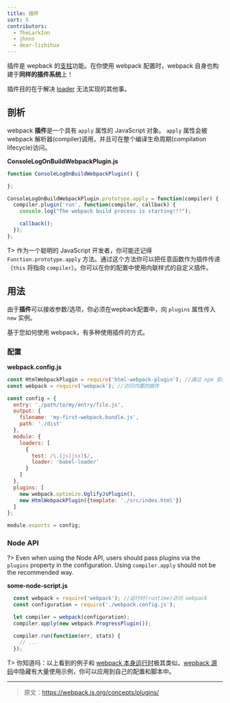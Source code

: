 ```yaml
---
title: 插件
sort: 5
contributors:
  - TheLarkInn
  - jhnns
  - dear-lizhihua
---
```


插件是 wepback 的[支柱](https://github.com/webpack/tapable)功能。在你使用 webpack 配置时，webpack 自身也构建于**同样的插件系统**上！

插件目的在于解决 [loader](/concepts/loaders) 无法实现的其他事。

## 剖析

webpack **插件**是一个具有 `apply` 属性的 JavaScript 对象。 `apply` 属性会被 webpack 解析器(compiler)调用，并且可在整个编译生命周期(compilation lifecycle)访问。


**ConsoleLogOnBuildWebpackPlugin.js**

```javascript
function ConsoleLogOnBuildWebpackPlugin() {

};

ConsoleLogOnBuildWebpackPlugin.prototype.apply = function(compiler) {
  compiler.plugin('run', function(compiler, callback) {
    console.log("The webpack build process is starting!!!");

    callback();
  });
};
```

T> 作为一个聪明的 JavaScript 开发者，你可能还记得 `Function.prototype.apply` 方法。通过这个方法你可以把任意函数作为插件传递（`this` 将指向 `compiler`）。你可以在你的配置中使用内联样式的自定义插件。

## 用法

由于**插件**可以接收参数/选项，你必须在wepback配置中，向 `plugins` 属性传入 `new` 实例。

基于您如何使用 webpack，有多种使用插件的方式。

### 配置

**webpack.config.js**

```javascript
const HtmlWebpackPlugin = require('html-webpack-plugin'); //通过 npm 安装
const webpack = require('webpack'); //访问内置的插件

const config = {
  entry: './path/to/my/entry/file.js',
  output: {
    filename: 'my-first-webpack.bundle.js',
    path: './dist'
  },
  module: {
    loaders: [
      {
        test: /\.(js|jsx)$/,
        loader: 'babel-loader'
      }
    ]
  },
  plugins: [
    new webpack.optimize.UglifyJsPlugin(),
    new HtmlWebpackPlugin({template: './src/index.html'})
  ]
};

module.exports = config;
```

### Node API

?> Even when using the Node API, users should pass plugins via the `plugins` property in the configuration. Using `compiler.apply` should not be the recommended way.

**some-node-script.js**

```javascript
  const webpack = require('webpack'); //运行时(runtime)访问 webpack
  const configuration = require('./webpack.config.js');

  let compiler = webpack(configuration);
  compiler.apply(new webpack.ProgressPlugin());

  compiler.run(function(err, stats) {
    // ...
  });
```

T> 你知道吗：以上看到的例子和 [webpack 本身运行时](https://github.com/webpack/webpack/blob/e7087ffeda7fa37dfe2ca70b5593c6e899629a2c/bin/webpack.js#L290-L292)极其类似。[wepback 源码](https://github.com/webpack/webpack)中隐藏有大量使用示例，你可以应用到自己的配置和脚本中。

***

> 原文：https://webpack.js.org/concepts/plugins/